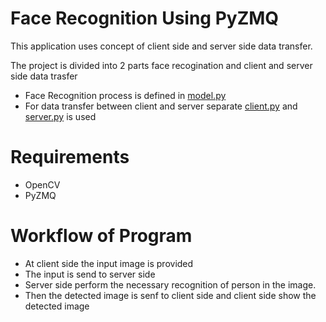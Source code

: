 # Face Recognition Using PyZMQ
This application uses concept of client side and server side data transfer.</br>

The project is divided into 2 parts face recogination and client and server side data trasfer
  * Face Recognition process is defined in <a href="https://github.com/sauravakolia/Face_recognition_PyZMQ/blob/main/model.py">model.py</a>
  * For data transfer between client and server separate <a href="https://github.com/sauravakolia/Face_recognition_PyZMQ/blob/main/client.py">client.py</a> and <a href="https://github.com/sauravakolia/Face_recognition_PyZMQ/blob/main/server.py">server.py</a> is used 

# Requirements
* OpenCV
* PyZMQ

# Workflow of Program
  * At client side the input image is provided
  * The input is send to server side 
  * Server side perform the necessary recognition of person in the image.
  * Then the detected image is senf to client side and client side show the detected image

<!--
# Result 


<div class="Row">
  <div class="Column">
   <div class="img-responsive">
     <label>Input image</label>
     <img src="https://github.com/sauravakolia/Face_recognition_PyZMQ/blob/main/test_data/2.jpg"></img>
 </div>
  </div>
  
<div class="Column">
  <div class="img-responsive">
    <label>Detected image</label>
    <img src="https://github.com/sauravakolia/Face_recognition_PyZMQ/blob/main/detected.JPG"></img>
 </div>
  </div>
</div>

-->
